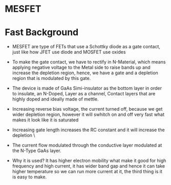 # MESFET

# Fast Background
* MESFET are type of FETs that use a Schottky diode as a gate contact, just like how JFET use diode and MOSFET use oxides 
* To make the gate contact, we have to rectify in N-Material, which means applying negative voltage to the Metal side to raise bands up and increase the depletion region, hence, we have a gate and a depletion region that is modulated by this gate. 

* The device is made of GaAs Simi-insulator as the bottom layer in order to insulate, an N-Doped, Layer as a channel, Contact layers that are highly doped and ideally made of mettle.

* Increasing reverse bias voltage, the current turned off, because we get wider depletion region, however it will swhitch on and off very fast what makes it look like it is saturated 

* Increasing gate length increases the RC constant and it will increase the depletion \
* The current flow modulated through the conductive layer modulated at the N-Type GaAs layer. 
* Why it is used? It has higher electron mobility what make it good for high frequency and high current, it has wider band gap and hence it can take higher temperature so we can run more current at it, the third thing is it is easy to make.

